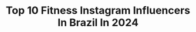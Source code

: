 ---
title: Top 10 Fitness Instagram Influencers In Brazil In 2024
description: >-
  Find top fitness Instagram influencers in Brazil in 2024. Most popular hashtags: #academia #fitness #tbt.
platform: Instagram
hits: 2629
text_top: Identify the top-rated Instagram accounts on inBeat.
text_bottom: inBeat holds 2629 Instagram influencers like this in Brazil for you to contact.
profiles:
  - username: "catharine.bt"
    fullname: >-
      Catharine Teixeira | Fitness
    bio: >-
      Fitness•rotina• vida saudável 📩 Contato:Catharinebt123@gmail.com @dnaexperience ✨ Ed fisica 📚💪🏻
    location: "Brazil"
    followers: 20812
    engagement: 1880
    commentsToLikes: 0.003015
    id: ckaov0un02mv50i78azqyrjej
    verified: false
    hashtags: ""
  - username: "oficialnanah"
    fullname: >-
      NANAH
    bio: >-
      Nanah, Prazer! A vida depois dos 35+ Beleza | Fitness | Maternidade 📧nanah@agenciahidu.com.br
    location: "Brazil"
    followers: 824125
    engagement: 421
    commentsToLikes: 0.011155
    id: ck8sz25fjmw0x0j78aykbldhg
    verified: true
    hashtags: "#ilharecord, #fiquedivacomniely, #teamnanah, #teamleoa"
  - username: "thaisoliveira"
    fullname: >-
      Thaís Oliveira
    bio: >-
      cearense, empreendedora. fitness com leveza. 🤸🏽‍♀️ @duxnutritionlab | 🏷️ THAISOLIVEIRA owner @cocoemar @vanccioficial comercial@thaisoliveira.com
    location: "Brazil"
    followers: 142291
    engagement: 3001
    commentsToLikes: 0.033646
    id: ck9haevxhca7g0j78aozz7njk
    verified: false
    hashtags: "#fitness, #academia, #fitnesshumor, #sunsethour"
  - username: "jessycasanses"
    fullname: >-
      Jessyca Sanses
    bio: >-
      10 anos influenciando e criando conteúdo na internet 📍SP | Rotina Real . Beleza . Fitness 💌 jessycasanses@pgbagency.com | @pgb.agency Achados da Jeh 👇
    location: "Brazil"
    followers: 935509
    engagement: 666
    commentsToLikes: 0.018023
    id: ck60166pjewqg0i14iil5nhz9
    verified: false
    hashtags: "#reels, #carnavalshein24, #viral, #meme"
  - username: "lice.fitness"
    fullname: >-
      Alice Biassio
    bio: >-
      💖 fitness | vida real | motivação Founder @alicenopaisfit 📧 contatolice.fitness@gmail.com LINKS/DESCONTOS👇🏼
    location: "Brazil"
    followers: 51046
    engagement: 647
    commentsToLikes: 0.071414
    id: ck9haentic9in0j786fa9z6d0
    verified: false
    hashtags: "#50k, #academia, #treino, #fit"
  - username: "taynaracabral"
    fullname: >-
      TAYNARA CABRAL
    bio: >-
      • João Pessoa/PB • Dance, Lifestyle e Fitness • Publicidade: taycabral@souleaodonorte.com Embaixadora @jogueblaze 🔞 Joguem com responsabilidade!
    location: "Brazil"
    followers: 4268365
    engagement: 552
    commentsToLikes: 0.021739
    id: ck13465x0uwgu0i19ik8rubyi
    verified: false
    hashtags: "#tiktokb"
  - username: "raluizaa"
    fullname: >-
      Rayssa | Fitness
    bio: >-
      🌱 Hey! Grow with me ✨ Fitness | Motivation | lifestyle Tiktok: @raluizaa
    location: "Brazil"
    followers: 85984
    engagement: 538
    commentsToLikes: 0.009658
    id: ckf5ociij1qbq0j237ax3x0wt
    verified: false
    hashtags: "#gym, #treino, #academia, #fit"
  - username: "jorgerichardirochin"
    fullname: >-
      Jorge Richardi Rochin
    bio: >-
      Amo Viajar y Emprender. #travel #homestyle #luxurylifestyle #fitness #healthylifestyle #gym#motivation#entrepreneur#india #brasil #brazil #indonesia
    location: "Brazil"
    followers: 146003
    engagement: 732
    commentsToLikes: 0.013113
    id: ck8t3fz5v33z50j78k43mf0av
    verified: false
    hashtags: "#picturetoday, #menstyles, #sugarbabys, #sugardaddybrasil"
  - username: "rodrigofee2"
    fullname: >-
      Rodrigo Fernandes EL GATO
    bio: >-
      Fundador @losgrandes.gg @tuyyobrasil 🏋🏼 Fitness Embaixador @estrelabet
    location: "Brazil"
    followers: 4741734
    engagement: 348
    commentsToLikes: 0.012627
    id: ck0vvjfk3peqq0i19hu40ukcr
    verified: false
    hashtags: "#ffxmclaren, #elgato, #estrelabet"
  - username: "thalysonsalvinots"
    fullname: >-
      𝑻𝒉𝒂𝒍𝒚𝒔𝒐𝒏 𝑺𝒂𝒍𝒗𝒊𝒏𝒐
    bio: >-
      Aqui são apenas recortes. • Fitness | Viagens | Moda&Estilo • Ler abre portas 📖 𝕃𝕠𝕦𝕔𝕠 𝕡𝕠𝕣 𝕧𝕚𝕒𝕘𝕖𝕟𝕤!
    location: "Brazil"
    followers: 97343
    engagement: 336
    commentsToLikes: 0.013267
    id: ck15pq57oz3p10i191jutulfa
    verified: false
    hashtags: "#day25, #equipets, #faxxxi, #tbt"
---